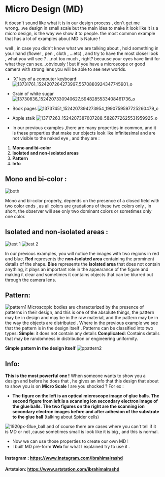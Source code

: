 # Micro Design (MD)
it doesn't sound like what it is in our design process  , don't get me wrong...we design in small scale but the main idea to make it look like it is a micro design, is the way we show it to people.
the most common example that has a lot of examples about MD is Nature ! 

well , in case you didn't know what we are talking about , hold something in your hand (flower , pen ,  cloth , ...etc) , and try to have the most closer look , what you will see ? ...not too much , right?
because your eyes have limit for what they can see...obviously !
but if you have a microscope or good camera with strong lens you will be able to see new worlds.

* 'X' key of a computer keyboard
![13731761_1524207264273967_5570880924347745901_o](https://user-images.githubusercontent.com/53704509/82727436-3e093c00-9cf3-11ea-998f-d2aeccc20a5a.jpg)
* Grain of white sugar
![13730836_1524207330940627_5948285533408461736_o](https://user-images.githubusercontent.com/53704509/82727490-832d6e00-9cf3-11ea-9d60-75486ad39c09.jpg)
* Book pages
![13737451_1524207394273954_1990759597725260479_o](https://user-images.githubusercontent.com/53704509/82727547-cc7dbd80-9cf3-11ea-8ae6-eecbe0d8a894.jpg)
* Apple stalk
![13717263_1524207387607288_5828772625531959925_o](https://user-images.githubusercontent.com/53704509/82727580-00f17980-9cf4-11ea-91d9-dacf2ac4ce57.jpg)

* In our previous examples ,there are many properties in common, and it is these properties that make our objects look like infinitesimal and are not visible to the naked eye , and they are :
1) **Mono and bi-color**
2) **Isolated and non-isolated areas**
3) **Pattern**
4) **Info**

## Mono and bi-color :
![both](https://user-images.githubusercontent.com/53704509/82732151-1d051300-9d14-11ea-898f-e7bebe1be0b7.jpg)

Mono and bi-color property, depends on the presence of a closed field with two color ends , as all colors are gradations of these two colors only , in short, the observer will see only two dominant colors or sometimes only one color.

## Isolated and non-isolated areas :
![test 1](https://user-images.githubusercontent.com/53704509/82733326-c26fb500-9d1b-11ea-855a-124ab7ba1012.jpg)
![test 2](https://user-images.githubusercontent.com/53704509/82734340-19c55380-9d23-11ea-9d6f-f003be7d88d0.jpg)

In our previous examples, you will notice the images with two regions in red and blue.
**Red** represents the **non-isolated area** containing the prominent details of the shape.
**Blue**  represents the **isolated area** that does not contain anything, it plays an important role in the appearance of the figure and making it clear and sometimes it contains objects that can be blurred out through the camera lens.

## Pattern:

![pattern1](https://user-images.githubusercontent.com/53704509/82745055-94748a00-9d88-11ea-8be8-97d25ea96057.jpg)
Microscopic bodies are characterized by the presence of patterns in their design, and this is one of the absolute things, the pattern may be in design and may be in the raw material, and the pattern may be in the way the objects are distributed .
Where in the previous example we see that the pattern is in the design itself .
Patterns can be classified into two types:
**Simple**: it does not contain any details
**Complicated**: Contains details that may be randomness in distribution or engineering uniformity.

**Simple pattern in the design itself**
![ppattern2](https://user-images.githubusercontent.com/53704509/82745717-3055c400-9d90-11ea-8a00-a2180da5935c.jpg)

## Info:
**This is the most powerful one !** 
When someone wants to show you a design and before he does that , he gives an info that this design that about to show you is on **Micro Scale** !
are you shocked ? 
For ex :
*  **The figure on the left is an optical microscope image of glue balls. The second figure from left is a scanning ion secondary electron image of the glue balls. The two figures on the right are the scanning ion secondary electron images before and after adhesion of the substrate to the glue ball** (talking about Spider cells)

![1920px-Glue_ball](https://user-images.githubusercontent.com/53704509/82745944-b1ae5600-9d92-11ea-8be7-caab97c7a59b.png)
and of course there are cases where you can't tell if it is MD or not  ,cause sometimes small is look like it is big , and this is normal.

* Now we can use those properties to create our own MD !
* I built MD pre-form **Web** for what I explained try to use it .

#### Instagram : https://www.instagram.com/ibrahimalrashd
#### Artstaion: https://www.artstation.com/ibrahimalrashd
